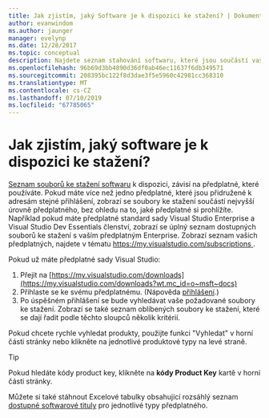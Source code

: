 ```yaml
---
title: Jak zjistím, jaký Software je k dispozici ke stažení? | Dokumenty Microsoft
author: evanwindom
ms.author: jaunger
manager: evelynp
ms.date: 12/28/2017
ms.topic: conceptual
description: Najdete seznam stahování softwaru, které jsou součástí vašeho předplatného sady Visual Studio.
ms.openlocfilehash: 96b69d3bb4890d36df0ab46ec11637f6db349571
ms.sourcegitcommit: 208395bc122f8d3dae3f5e5960c42981cc368310
ms.translationtype: MT
ms.contentlocale: cs-CZ
ms.lasthandoff: 07/10/2019
ms.locfileid: "67785065"
---
```

# <a name="how-do-i-know-what-software-is-available-for-download"></a>Jak zjistím, jaký software je k dispozici ke stažení?

[Seznam souborů ke stažení softwaru](http://download.microsoft.com/download/1/5/4/15454442-CF17-47B9-A65D-DF84EF88511B/Visual_Studio_by_Subscription_Level.xlsx) k dispozici, závisí na předplatné, které používáte.  Pokud máte více než jedno předplatné, které jsou přidružené k adresám stejné přihlášení, zobrazí se soubory ke stažení součástí nejvyšší úrovně předplatného, bez ohledu na to, jaké předplatné si prohlížíte.  Například pokud máte předplatné standard sady Visual Studio Enterprise a Visual Studio Dev Essentials členství, zobrazí se úplný seznam dostupných souborů ke stažení s vaším předplatným Enterprise.  Zobrazí seznam vašich předplatných, najdete v tématu [ https://my.visualstudio.com/subscriptions ](https://my.visualstudio.com/subscriptions?wt.mc_id=o~msft~docs).

Pokud už máte předplatné sady Visual Studio:
1. Přejít na [https://my.visualstudio.com/downloads](https://my.visualstudio.com/downloads?wt.mc_id=o~msft~docs)
2. Přihlaste se ke svému předplatnému.  (Nápověda [přihlášení](signing-in.md).)
3. Po úspěšném přihlášení se bude vyhledávat vaše požadované soubory ke stažení.  Zobrazí se také seznam oblíbených soubory ke stažení, které se dají řadit podle těchto sloupců několik kritérií.

Pokud chcete rychle vyhledat produkty, použijte funkci "Vyhledat" v horní části stránky nebo klikněte na jednotlivé produktové typy na levé straně.

> [!TIP]
> Pokud hledáte kódy product key, klikněte na **kódy Product Key** kartě v horní části stránky.

Můžete si také stáhnout Excelové tabulky obsahující rozsáhlý seznam [dostupné softwarové tituly](http://download.microsoft.com/download/1/5/4/15454442-CF17-47B9-A65D-DF84EF88511B/Visual_Studio_by_Subscription_Level.xlsx) pro jednotlivé typy předplatného.